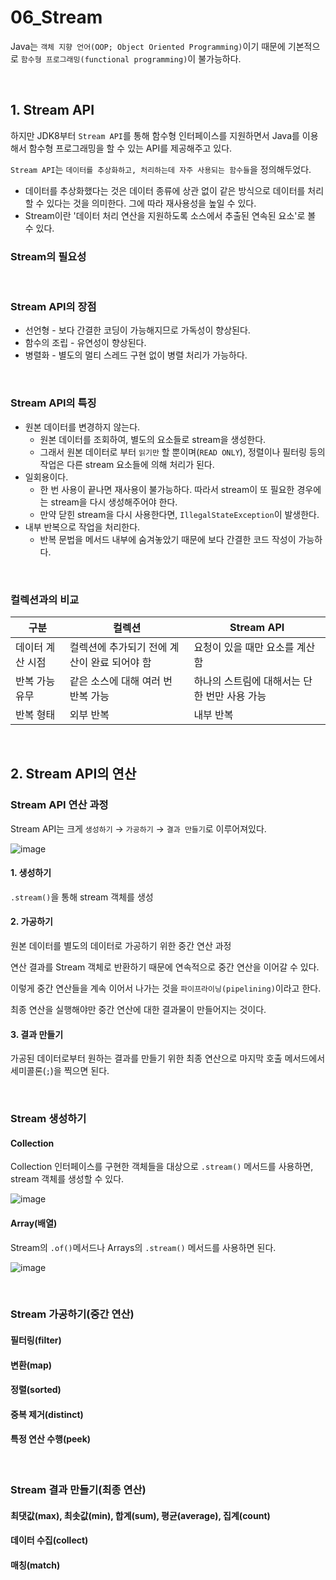 # 06_Stream

Java는 `객체 지향 언어(OOP; Object Oriented Programming)`이기 때문에 기본적으로 `함수형 프로그래밍(functional programming)`이 불가능하다.

<br>

## 1. Stream API

하지만 JDK8부터 `Stream API`를 통해 함수형 인터페이스를 지원하면서 Java를 이용해서 함수형 프로그래밍을 할 수 있는 API를 제공해주고 있다.

`Stream API`는 `데이터를 추상화하고, 처리하는데 자주 사용되는 함수들`을 정의해두었다.

- 데이터를 추상화했다는 것은 데이터 종류에 상관 없이 같은 방식으로 데이터를 처리할 수 있다는 것을 의미한다. 그에 따라 재사용성을 높일 수 있다.
- Stream이란 '데이터 처리 연산을 지원하도록 소스에서 추출된 연속된 요소'로 볼 수 있다.

### Stream의 필요성



<br>

### Stream API의 장점

- 선언형 - 보다 간결한 코딩이 가능해지므로 가독성이 향상된다.
- 함수의 조립 - 유연성이 향상된다.
- 병렬화 - 별도의 멀티 스레드 구현 없이 병렬 처리가 가능하다.

<br>

### Stream API의 특징

- 원본 데이터를 변경하지 않는다.
  - 원본 데이터를 조회하여, 별도의 요소들로 stream을 생성한다.
  - 그래서 원본 데이터로 부터 `읽기만` 할 뿐이며(`READ ONLY`), 정렬이나 필터링 등의 작업은 다른 stream 요소들에 의해 처리가 된다.
- 일회용이다.
  - 한 번 사용이 끝나면 재사용이 불가능하다. 따라서 stream이 또 필요한 경우에는 stream을 다시 생성해주어야 한다. 
  - 만약 닫힌 stream을 다시 사용한다면, `IllegalStateException`이 발생한다.
- 내부 반복으로 작업을 처리한다.
  - 반복 문법을 메서드 내부에 숨겨놓았기 때문에 보다 간결한 코드 작성이 가능하다.

<br>

### 컬렉션과의 비교

| 구분             | 컬렉션                                       | Stream API                                    |
| ---------------- | -------------------------------------------- | --------------------------------------------- |
| 데이터 계산 시점 | 컬렉션에 추가되기 전에 계산이 완료 되어야 함 | 요청이 있을 때만 요소를 계산함                |
| 반복 가능 유무   | 같은 소스에 대해 여러 번 반복 가능           | 하나의 스트림에 대해서는 단 한 번만 사용 가능 |
| 반복 형태        | 외부 반복                                    | 내부 반복                                     |

<br>

## 2. Stream API의 연산

### Stream API 연산 과정

Stream API는 크게 `생성하기` → `가공하기` → `결과 만들기`로 이루어져있다.

![image](https://user-images.githubusercontent.com/93081720/224634462-bea8f009-037c-4196-812d-17de6a3c9360.png)

#### 1. 생성하기

`.stream()`을 통해 stream 객체를 생성

#### 2. 가공하기

원본 데이터를 별도의 데이터로 가공하기 위한 중간 연산 과정

연산 결과를 Stream 객체로 반환하기 때문에 연속적으로 중간 연산을 이어갈 수 있다.

이렇게 중간 연산들을 계속 이어서 나가는 것을 `파이프라이닝(pipelining)`이라고 한다.

최종 연산을 실행해야만 중간 연산에 대한 결과물이 만들어지는 것이다.

#### 3. 결과 만들기

가공된 데이터로부터 원하는 결과를 만들기 위한 최종 연산으로 마지막 호출 메서드에서 세미콜론(`;`)을 찍으면 된다.

<br>

### Stream 생성하기

#### Collection

Collection 인터페이스를 구현한 객체들을 대상으로 `.stream()` 메서드를 사용하면, stream 객체를 생성할 수 있다.

![image](https://user-images.githubusercontent.com/93081720/224643379-e29828ff-e09d-4df7-be10-e94e0fa7344a.png)

#### Array(배열)

Stream의 `.of()`메서드나 Arrays의 `.stream()` 메서드를 사용하면 된다.

![image](https://user-images.githubusercontent.com/93081720/224643226-4ef68a4d-4b8c-4a59-9d82-cad87d24d7ee.png)

<br>

### Stream 가공하기(중간 연산)

#### 필터링(filter)



#### 변환(map)



#### 정렬(sorted)



#### 중복 제거(distinct)



#### 특정 연산 수행(peek)



<br>

### Stream 결과 만들기(최종 연산)

#### 최댓값(max), 최솟값(min), 합계(sum), 평균(average), 집계(count)



#### 데이터 수집(collect)



#### 매칭(match)

